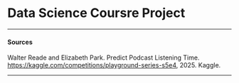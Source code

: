 # Data Science Coursre Project




---
#### Sources
Walter Reade and Elizabeth Park. Predict Podcast Listening Time. https://kaggle.com/competitions/playground-series-s5e4, 2025. Kaggle.

---